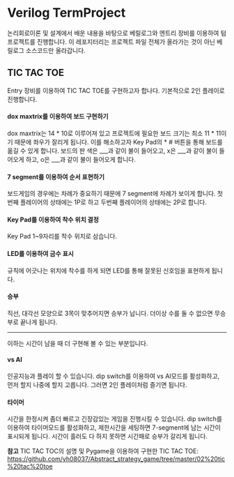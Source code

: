 # Verilog TermProject
논리회로이론 및 설계에서 배운 내용을 바탕으로 베릴로그와 엔트리 장비를 이용하여 텀 프로젝트를 진행합니다.
이 레포지터리는 프로젝트 파일 전체가 올라가는 것이 아닌 베릴로그 소스코드만 올라갑니다.

## TIC TAC TOE
Entry 장비를 이용하여 TIC TAC TOE를 구현하고자 합나다. 기본적으로 2인 플레이로 진행합니다.

#### dox maxtrix를 이용하여 보드 구현하기
dox maxtrix는 14 * 10로 이루어져 있고
프로젝트에 필요한 보드 크기는 최소 11 * 11이기 때문에
좌우가 잘리게 됩니다.
이를 해소하고자 Key Pad의 * # 버튼을 통해 보드를 옮길 수 있게 합니다.
보드의 판 색은 ___과 같이 불이 들어오고,
x은 ___과 같이 불이 들어오게 하고,
o은 ___과 같이 불이 들어오게 합니다.

#### 7 segment를 이용하여 순서 표현하기
보드게임의 경우에는 차례가 중요하기 때문에 7 segment에 차례가 보이게 합니다.
첫번째 플레이어의 상태에는 1P로 하고
두번째 플레이어의 상태에는 2P로 합니다.

#### Key Pad를 이용하여 착수 위치 결정
Key Pad 1~9자리를 착수 위치로 삼습니다.


#### LED를 이용하여 금수 표시
규칙에 어긋나는 위치에 착수를 하게 되면
LED를 통해 잘못된 신호임을 표현하게 됩니다.

#### 승부
직선, 대각선 모양으로 3목이 맞추어지면 승부가 납니다.
더이상 수를 둘 수 없으면 무승부로 끝나게 됩니다.


---
이하는 시간이 남을 때 더 구현해 볼 수 있는 부분입니다.

#### vs AI
인공지능과 플레이 할 수 있습니다. dip switch를 이용하여 vs AI모드를 활성화하고, 먼저 할지 나중에 할지 고릅니다.
그러면 2인 플레이처럼 즐기면 됩니다.


#### 타이머
시간을 한정시켜 좀더 빠르고 긴장감있는 게임을 진행시킬 수 있습니다.
dip switch를 이용하여 타이머모드를 활성화하고, 제한시간을 세팅하면
7-segment에 남는 시간이 표시되게 됩니다.
시간이 흘러도 다 하지 못하면 시간패로 승부가 갈리게 됩니다.

**참고**
TIC TAC TOC의 설명 및 Pygame을 이용하여 구현한 TIC TAC TOE:
https://github.com/yh08037/Abstract_strategy_game/tree/master/02%20tic%20tac%20toe
